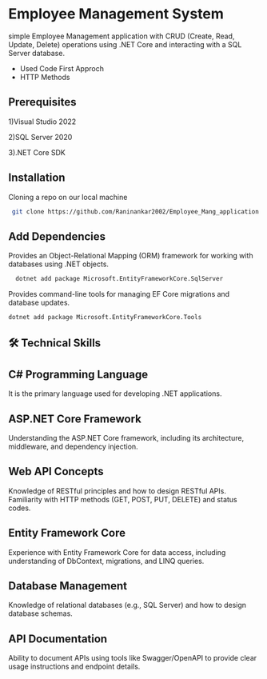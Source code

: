 
# Employee Management System

simple Employee Management application with CRUD (Create, Read, Update, Delete) operations using .NET Core and interacting with a SQL Server database.

* Used Code First Approch 
* HTTP Methods




## Prerequisites

1)Visual Studio 2022

2)SQL Server 2020

3).NET Core SDK



## Installation

Cloning a repo on our local machine

```bash
 git clone https://github.com/Raninankar2002/Employee_Mang_application.git
```

## Add Dependencies

Provides an Object-Relational Mapping (ORM) framework for working with databases using .NET objects.

```bash
  dotnet add package Microsoft.EntityFrameworkCore.SqlServer
```


Provides command-line tools for managing EF Core migrations and database updates.
```bash
dotnet add package Microsoft.EntityFrameworkCore.Tools
```

## 🛠 Technical Skills 
## C# Programming Language
 It is the primary language used for developing .NET applications.

## ASP.NET Core Framework #
Understanding the ASP.NET Core framework, including its architecture, middleware, and dependency injection.

## Web API Concepts #
Knowledge of RESTful principles and how to design RESTful APIs.
Familiarity with HTTP methods (GET, POST, PUT, DELETE) and status codes.

## Entity Framework Core #
Experience with Entity Framework Core for data access, including understanding of DbContext, migrations, and LINQ queries.

## Database Management #
Knowledge of relational databases (e.g., SQL Server) and how to design database schemas.

## API Documentation #
Ability to document APIs using tools like Swagger/OpenAPI to provide clear usage instructions and endpoint details.






